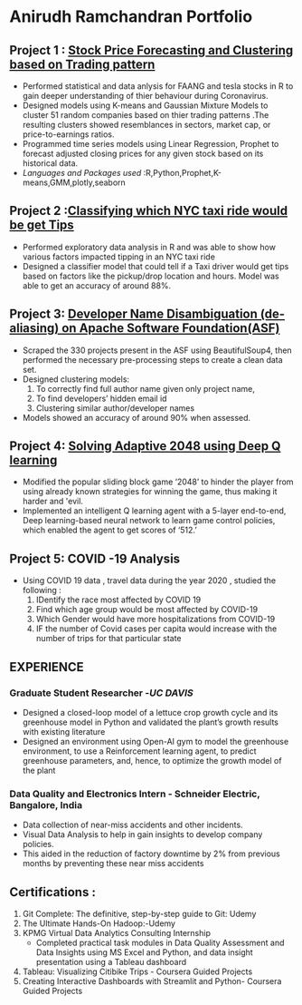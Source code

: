 # Anirudh Ramchandran Portfolio

## Project 1 : [Stock Price Forecasting and Clustering based on Trading pattern](https://github.com/anirudhsuresh/Stock-Market)              
* Performed statistical and data anlysis for FAANG and tesla stocks in R to gain deeper understanding of thier behaviour during Coronavirus. 
*	Designed models using K-means and Gaussian Mixture Models to cluster 51 random companies based on thier trading patterns .The resulting clusters showed resemblances in sectors, market cap, or price-to-earnings ratios.
*	Programmed time series models using Linear Regression, Prophet to forecast adjusted closing prices for any given stock based on its historical data. 
* *Languages and Packages used* :R,Python,Prophet,K-means,GMM,plotly,seaborn


## Project 2 :[Classifying which NYC taxi ride would be get Tips ](https://github.com/anirudhsuresh/Green_taxi_Tip_Classifier)
*	Performed exploratory data analysis in R and was able to show how various factors impacted tipping in an NYC taxi ride 
*	Designed a classifier model that could tell if a Taxi driver would get tips based on factors like the pickup/drop location and hours. Model was able to get an accuracy of around 88%.

## Project 3: [Developer Name Disambiguation (de-aliasing) on Apache Software Foundation(ASF)](https://github.com/anirudhsuresh/Final-Project-for-ECS-189L---Developer-Name-Disambiguation)
*	Scraped the 330 projects present in the ASF using BeautifulSoup4, then performed the necessary pre-processing steps to create a clean data set.
*	Designed clustering models:
    1. To correctly find full author name given only project name, 
    2. To find developers’ hidden email id 
    3. Clustering similar author/developer names
* Models showed an accuracy of around 90% when assessed.

## Project 4: [Solving Adaptive 2048 using Deep Q learning](https://github.com/anirudhsuresh/Deep-Q-learning-on-adaptive-2048-Game)

*	Modified the popular sliding block game ‘2048’ to hinder the player from using already known strategies for winning the game, thus making it harder and 'evil. 
*	Implemented an intelligent Q learning agent with a 5-layer end-to-end, Deep learning-based neural network to learn game control policies, which enabled the agent to get scores of ‘512.’ 

## Project 5: COVID -19 Analysis 
* Using COVID 19 data , travel data during the year 2020 , studied the following :
    1. IDentify the race most affected by COVID 19  
    2. Find which age group would be most affected by COVID-19
    3. Which Gender would have more hospitalizations from COVID-19
    4. IF the number of Covid cases per capita would increase with the number of trips for that particular state 


## EXPERIENCE 
### Graduate Student Researcher -*UC DAVIS*
* Designed a closed-loop model of a lettuce crop growth cycle and its greenhouse model in Python and validated the plant’s growth results with existing literature
* Designed an environment using Open-AI gym to model the greenhouse environment, to use a Reinforcement learning agent, to predict greenhouse parameters, and, hence, to optimize the growth model of the plant 

### Data Quality and Electronics Intern - Schneider Electric, Bangalore, India			                                   
* Data collection of near-miss accidents and other incidents. 
* Visual Data Analysis to help in gain insights to develop company policies. 
* This aided in the reduction of factory downtime by 2% from previous months by preventing these near miss accidents 

## Certifications :
1. Git Complete: The definitive, step-by-step guide to Git: Udemy						              
2. The Ultimate Hands-On Hadoop:-Udemy 								              
3. KPMG Virtual Data Analytics Consulting Internship								         
    * Completed practical task modules in Data Quality Assessment and Data Insights using MS Excel and Python, and data insight presentation using a Tableau dashboard
4. Tableau: Visualizing Citibike Trips - Coursera Guided Projects      					           	       
5. Creating Interactive Dashboards with Streamlit and Python- Coursera Guided Projects 			                            

